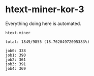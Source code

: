 # htext-miner-kor-3

Everything doing here is automated.

```
htext-miner

total: 1849/9855 (18.76204972095383%)

job0: 338
job1: 390
job2: 361
job3: 391
job4: 369
```
